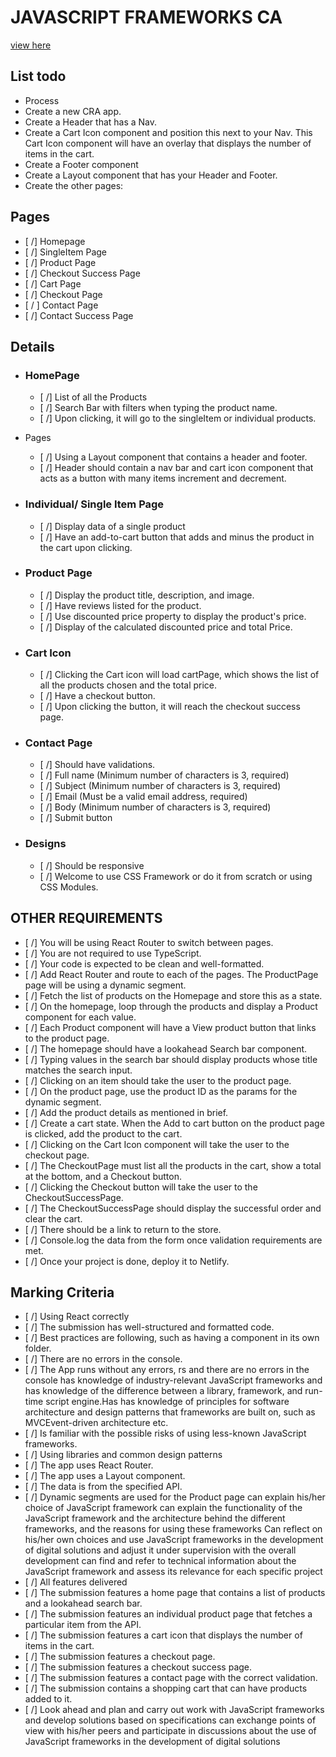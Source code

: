 # JAVASCRIPT FRAMEWORKS CA
[view here](https://ecommerce-shopping-store.netlify.app/)

## List todo
- Process
- Create a new CRA app.
- Create a Header that has a Nav.
- Create a Cart Icon component and position this next to your Nav. This Cart Icon component will have an overlay that displays the number of items in the cart.
- Create a Footer component
- Create a Layout component that has your Header and Footer.
- Create the other pages:

## Pages

- [ /] Homepage
- [ /] SingleItem Page
- [ /] Product Page
- [ /] Checkout Success Page
- [ /] Cart Page
- [ /] Checkout Page
- [ / ] Contact Page
- [ /] Contact Success Page

## Details

- ### HomePage

  - [ /] List of all the Products
  - [ /] Search Bar with filters when typing the product name.
  - [ /] Upon clicking, it will go to the singleItem or individual products.

- Pages

  - [ /] Using a Layout component that contains a header and footer.
  - [ /] Header should contain a nav bar and cart icon component that acts as a button with many items increment and decrement.

- ### Individual/ Single Item Page

  - [ /] Display data of a single product
  - [ /] Have an add-to-cart button that adds and minus the product in the cart upon clicking.

- ### Product Page

  - [ /] Display the product title, description, and image.
  - [ /] Have reviews listed for the product.
  - [ /] Use discounted price property to display the product's price.
  - [ /] Display of the calculated discounted price and total Price.

- ### Cart Icon

  - [ /] Clicking the Cart icon will load cartPage, which shows the list of all the products chosen and the total price.
  - [ /] Have a checkout button.
  - [ /] Upon clicking the button, it will reach the checkout success page.

- ### Contact Page

  - [ /] Should have validations.
  - [ /] Full name (Minimum number of characters is 3, required)
  - [ /] Subject (Minimum number of characters is 3, required)
  - [ /] Email (Must be a valid email address, required)
  - [ /] Body (Minimum number of characters is 3, required)
  - [ /] Submit button

- ### Designs

  - [ /] Should be responsive
  - [ /] Welcome to use CSS Framework or do it from scratch or using CSS Modules.

## OTHER REQUIREMENTS

- [ /] You will be using React Router to switch between pages.
- [ /] You are not required to use TypeScript.
- [ /] Your code is expected to be clean and well-formatted.
- [ /] Add React Router and route to each of the pages. The ProductPage page will be using a dynamic segment.
- [ /] Fetch the list of products on the Homepage and store this as a state.
- [ /] On the homepage, loop through the products and display a Product component for each value.
- [ /] Each Product component will have a View product button that links to the product page.
- [ /] The homepage should have a lookahead Search bar component.
- [ /] Typing values in the search bar should display products whose title matches the search input.
- [ /] Clicking on an item should take the user to the product page.
- [ /] On the product page, use the product ID as the params for the dynamic segment.
- [ /] Add the product details as mentioned in brief.
- [ /] Create a cart state. When the Add to cart button on the product page is clicked, add the product to the cart.
- [ /] Clicking on the Cart Icon component will take the user to the checkout page.
- [ /] The CheckoutPage must list all the products in the cart, show a total at the bottom, and a Checkout button.
- [ /] Clicking the Checkout button will take the user to the CheckoutSuccessPage.
- [ /] The CheckoutSuccessPage should display the successful order and clear the cart.
- [ /] There should be a link to return to the store.
- [ /] Console.log the data from the form once validation requirements are met.
- [ /] Once your project is done, deploy it to Netlify.

## Marking Criteria

- [ /] Using React correctly
- [ /] The submission has well-structured and formatted code.
- [ /] Best practices are following, such as having a component in its own folder.
- [ /] There are no errors in the console.
- [ /] The App runs without any errors, rs and there are no errors in the console
  has knowledge of industry-relevant JavaScript frameworks and has knowledge of the difference between a library, framework, and run-time script engine.Has
  has knowledge of principles for software architecture and design patterns that frameworks are built on, such as MVCEvent-driven architecture etc.
- [ /] Is familiar with the possible risks of using less-known JavaScript frameworks.
- [ /] Using libraries and common design patterns
- [ /] The app uses React Router.
- [ /] The app uses a Layout component.
- [ /] The data is from the specified API.
- [ /] Dynamic segments are used for the Product page
  can explain his/her choice of JavaScript framework
  can explain the functionality of the JavaScript framework and the architecture behind the different frameworks, and the reasons for using these frameworks
  Can reflect on his/her own choices and use JavaScript frameworks in the development of digital solutions and adjust it under supervision with the overall development
  can find and refer to technical information about the JavaScript framework and assess its relevance for each specific project
- [ /] All features delivered
- [ /] The submission features a home page that contains a list of products and a lookahead search bar.
- [ /] The submission features an individual product page that fetches a particular item from the API.
- [ /] The submission features a cart icon that displays the number of items in the cart.
- [ /] The submission features a checkout page.
- [ /] The submission features a checkout success page.
- [ /] The submission features a contact page with the correct validation.
- [ /] The submission contains a shopping cart that can have products added to it.
- [ /] Look ahead and plan and carry out work with JavaScript frameworks and develop solutions based on specifications
  can exchange points of view with his/her peers and participate in discussions about the use of JavaScript frameworks in the development of digital solutions
